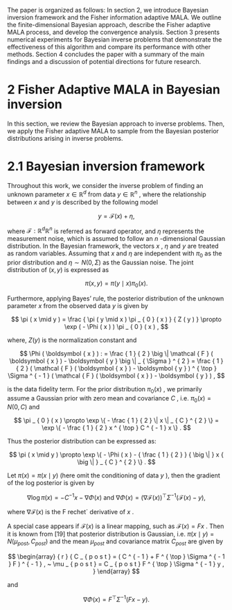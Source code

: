 The paper is organized as follows: In section 2, we introduce Bayesian inversion framework and the Fisher information adaptive MALA. We outline the finite-dimensional Bayesian approach, describe the Fisher adaptive MALA process, and develop the convergence analysis. Section 3 presents numerical experiments for Bayesian inverse problems that demonstrate the effectiveness of this algorithm and compare its performance with other methods. Section 4 concludes the paper with a summary of the main findings and a discussion of potential directions for future research.

# 2 Fisher Adaptive MALA in Bayesian inversion

In this section, we review the Bayesian approach to inverse problems. Then, we apply the Fisher adaptive MALA to sample from the Bayesian posterior distributions arising in inverse problems.

# 2.1 Bayesian inversion framework

Throughout this work, we consider the inverse problem of finding an unknown parameter $x \in \mathbb { R } ^ { d }$ from data $y \in \mathbb { R } ^ { n }$ , where the relationship between $x$ and $y$ is described by the following model

$$
y = \mathcal { F } ( x ) + \eta ,
$$

where $\mathcal { F } : \mathbb { R } ^ { d }  \mathbb { R } ^ { n }$ is referred as forward operator, and $\eta$ represents the measurement noise, which is assumed to follow an $n$ -dimensional Gaussian distribution. In the Bayesian framework, the vectors $x$ , $\eta$ and $y$ are treated as random variables. Assuming that $x$ and $\eta$ are independent with $\pi _ { 0 }$ as the prior distribution and $\eta \sim N ( 0 , \Sigma )$ as the Gaussian noise. The joint distribution of $( x , y )$ is expressed as

$$
\pi ( x , y ) = \pi ( y \mid x ) \pi _ { 0 } ( x ) .
$$

Furthermore, applying Bayes’ rule, the posterior distribution of the unknown parameter $x$ from the observed data $y$ is given by

$$
\pi ( x \mid y ) = \frac { \pi ( y \mid x ) \pi _ { 0 } ( x ) } { Z ( y ) } \propto \exp ( - \Phi ( x ) ) \pi _ { 0 } ( x ) ,
$$

where, $Z ( y )$ is the normalization constant and

$$
\Phi ( \boldsymbol { x } ) : = \frac { 1 } { 2 } \big \| \mathcal { F } ( \boldsymbol { x } ) - \boldsymbol { y } \big \| _ { \Sigma } ^ { 2 } = \frac { 1 } { 2 } ( \mathcal { F } ( \boldsymbol { x } ) - \boldsymbol { y } ) ^ { \top } \Sigma ^ { - 1 } ( \mathcal { F } ( \boldsymbol { x } ) - \boldsymbol { y } ) ,
$$

is the data fidelity term. For the prior distribution $\pi _ { 0 } ( x )$ , we primarily assume a Gaussian prior with zero mean and covariance $C$ , i.e. $\pi _ { 0 } ( x ) = N ( 0 , C )$ and

$$
\pi _ { 0 } ( x ) \propto \exp \{ - \frac { 1 } { 2 } \| x \| _ { C } ^ { 2 } \} = \exp \{ - \frac { 1 } { 2 } x ^ { \top } C ^ { - 1 } x \} .
$$

Thus the posterior distribution can be expressed as:

$$
\pi ( x \mid y ) \propto \exp \{ - \Phi ( x ) - { \frac { 1 } { 2 } } { \big \| } x { \big \| } _ { C } ^ { 2 } \} .
$$

Let $\pi ( x ) = \pi ( x \mid y )$ (here omit the conditioning of data $y$ ), then the gradient of the log posterior is given by

$$
\nabla \log \pi ( x ) = - C ^ { - 1 } x - \nabla \Phi ( x ) { \mathrm { ~ a n d ~ } } \nabla \Phi ( x ) = ( \nabla { \mathcal { F } } ( x ) ) ^ { \top } \Sigma ^ { - 1 } ( { \mathcal { F } } ( x ) - y ) ,
$$

where $\nabla { \mathcal { F } } ( x )$ is the F rechet´ derivative of $x$ .

A special case appears if $\mathcal F ( x )$ is a linear mapping, such as $\mathcal { F } ( x ) = F x$ . Then it is known from [19] that posterior distribution is Gaussian, i.e. $\pi ( x \mid y ) = N ( \mu _ { p o s t } , C _ { p o s t } )$ and the mean $\mu _ { p o s t }$ and covariance matrix $C _ { p o s t }$ are given by

$$
\begin{array} { r } { C _ { p o s t } = ( C ^ { - 1 } + F ^ { \top } \Sigma ^ { - 1 } F ) ^ { - 1 } , ~ \mu _ { p o s t } = C _ { p o s t } F ^ { \top } \Sigma ^ { - 1 } y , } \end{array}
$$

and

$$
\nabla \Phi ( x ) = F ^ { \top } \Sigma ^ { - 1 } ( F x - y ) .
$$
